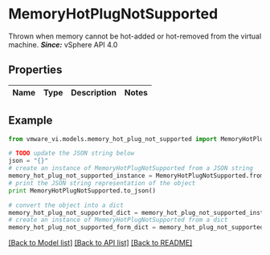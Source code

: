 # MemoryHotPlugNotSupported

Thrown when memory cannot be hot-added or hot-removed from the virtual machine.  ***Since:*** vSphere API 4.0 

## Properties
Name | Type | Description | Notes
------------ | ------------- | ------------- | -------------

## Example

```python
from vmware_vi.models.memory_hot_plug_not_supported import MemoryHotPlugNotSupported

# TODO update the JSON string below
json = "{}"
# create an instance of MemoryHotPlugNotSupported from a JSON string
memory_hot_plug_not_supported_instance = MemoryHotPlugNotSupported.from_json(json)
# print the JSON string representation of the object
print MemoryHotPlugNotSupported.to_json()

# convert the object into a dict
memory_hot_plug_not_supported_dict = memory_hot_plug_not_supported_instance.to_dict()
# create an instance of MemoryHotPlugNotSupported from a dict
memory_hot_plug_not_supported_form_dict = memory_hot_plug_not_supported.from_dict(memory_hot_plug_not_supported_dict)
```
[[Back to Model list]](../README.md#documentation-for-models) [[Back to API list]](../README.md#documentation-for-api-endpoints) [[Back to README]](../README.md)


